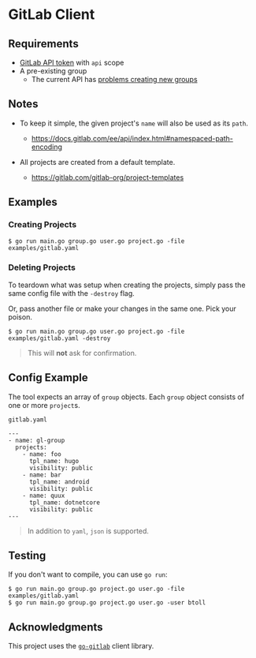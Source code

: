 # GitLab Client

## Requirements

- [GitLab API token] with `api` scope
- A pre-existing group
    + The current API has [problems creating new groups]

## Notes

- To keep it simple, the given project's `name` will also be used as its `path`.
    + https://docs.gitlab.com/ee/api/index.html#namespaced-path-encoding

- All projects are created from a default template.
    + https://gitlab.com/gitlab-org/project-templates

## Examples

### Creating Projects

```
$ go run main.go group.go user.go project.go -file examples/gitlab.yaml
```

### Deleting Projects

To teardown what was setup when creating the projects, simply pass the same config file with the `-destroy` flag.

Or, pass another file or make your changes in the same one.  Pick your poison.

```
$ go run main.go group.go user.go project.go -file examples/gitlab.yaml -destroy
```

> This will **not** ask for confirmation.

## Config Example

The tool expects an array of `group` objects.  Each `group` object consists of one or more `project`s.

`gitlab.yaml`

```
---
- name: gl-group
  projects:
    - name: foo
      tpl_name: hugo
      visibility: public
    - name: bar
      tpl_name: android
      visibility: public
    - name: quux
      tpl_name: dotnetcore
      visibility: public
---
```

> In addition to `yaml`, `json` is supported.

## Testing

If you don't want to compile, you can use `go run`:

```
$ go run main.go group.go project.go user.go -file examples/gitlab.yaml
$ go run main.go group.go project.go user.go -user btoll
```

## Acknowledgments

This project uses the [`go-gitlab`] client library.

[GitLab API token]: https://docs.gitlab.com/ee/security/token_overview.html
[problems creating new groups]: https://gitlab.com/gitlab-org/gitlab/-/issues/244345
[`go-gitlab`]: https://github.com/xanzy/go-gitlab

